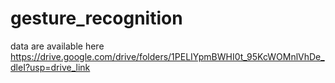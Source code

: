 # gesture_recognition
data are available 
here https://drive.google.com/drive/folders/1PELIYpmBWHI0t_95KcWOMnlVhDe_dleI?usp=drive_link
